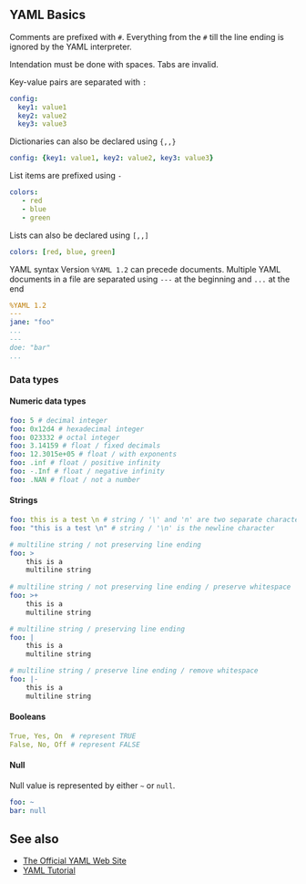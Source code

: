 ## YAML Basics

Comments are prefixed with `#`. Everything from the `#` till the line ending is ignored by the YAML interpreter.

Intendation must be done with spaces. Tabs are invalid.

Key-value pairs are separated with `:`
```yaml
config:
  key1: value1
  key2: value2
  key3: value3
```

Dictionaries can also be declared using `{,,}`
```yaml
config: {key1: value1, key2: value2, key3: value3}
```

List items are prefixed using `-`
```yaml
colors:
   - red
   - blue
   - green
```

Lists can also be declared using `[,,]`
```yaml
colors: [red, blue, green]
```

YAML syntax Version `%YAML 1.2` can precede documents. Multiple YAML documents in a file are separated using `---` at the beginning and `...` at the end
```yaml
%YAML 1.2
---
jane: "foo"
...
---
doe: "bar"
...
```

### Data types

#### Numeric data types

```yaml
foo: 5 # decimal integer
foo: 0x12d4 # hexadecimal integer
foo: 023332 # octal integer
foo: 3.14159 # float / fixed decimals
foo: 12.3015e+05 # float / with exponents
foo: .inf # float / positive infinity
foo: -.Inf # float / negative infinity
foo: .NAN # float / not a number
```

#### Strings

```yaml
foo: this is a test \n # string / '\' and 'n' are two separate characters
foo: "this is a test \n" # string / '\n' is the newline character

# multiline string / not preserving line ending
foo: >
    this is a
    multiline string
    
# multiline string / not preserving line ending / preserve whitespace
foo: >+
    this is a
    multiline string

# multiline string / preserving line ending
foo: | 
    this is a
    multiline string

# multiline string / preserve line ending / remove whitespace
foo: |-
    this is a
    multiline string
```

#### Booleans
```yaml
True, Yes, On  # represent TRUE
False, No, Off # represent FALSE
```

#### Null

Null value is represented by either `~` or `null`.
```yaml
foo: ~
bar: null
```

## See also
- [The Official YAML Web Site](https://yaml.org/)
- [YAML Tutorial](https://cloudbees.com/blog/yaml-tutorial-everything-you-need-get-started)